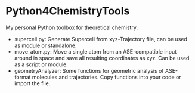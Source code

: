# Python4ChemistryTools
My personal Python toolbox for theoretical chemistry.

- supercell.py: Generate Supercell from xyz-Trajectory file, can be used as module or standalone.
- move_atom.py: Move a single atom from an ASE-compatible input around in space and save all resulting coordinates as xyz. Can be used as a script or module.
- geometryAnalyzer: Some functions for geometric analysis of ASE-format molecules and trajectories. Copy functions into your code or import the file.
